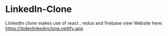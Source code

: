 # LinkedIn-Clone
LiinkedIn clone makes use of react , redux and firebase
view Website here: https://ibdevlinkedinclone.netlify.app

